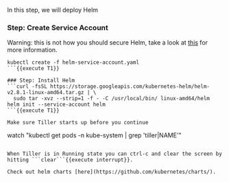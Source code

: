 In this step, we will deploy Helm

### Step: Create Service Account

Warning: this is not how you should secure Helm, take a look at [this](https://github.com/kubernetes/helm/blob/master/docs/securing_installation.md) for more information.

```
kubectl create -f helm-service-account.yaml
```{{execute T1}}

### Step: Install Helm
```curl -fsSL https://storage.googleapis.com/kubernetes-helm/helm-v2.8.1-linux-amd64.tar.gz | \
  sudo tar -xvz --strip=1 -f - -C /usr/local/bin/ linux-amd64/helm
helm init --service-account helm
```{{execute T1}}

Make sure Tiller starts up before you continue
```
watch "kubectl get pods -n kube-system | grep 'tiller\|NAME'"
```{{execute T1}}

When Tiller is in Running state you can ctrl-c and clear the screen by hitting ```clear```{{execute interrupt}}.

Check out helm charts [here](https://github.com/kubernetes/charts/). 
